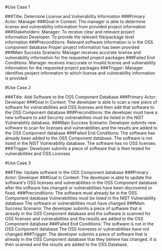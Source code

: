 #Use Case 1

###Title: 
    Determine License and Vulnerability Information
###Primary Actor: 
    Manager
###Goal in Context: 
    The manager is able to determine license and vulnerability
    information from provided project information
###Stakeholders:
    Manager: To receive clear and relevant project information
    Developer: To provide the relevant file/package level information
###Preconditions:
    Relevant software information is in the OSS component database
    Proper project information has been provided 
###Main Success Scenario: 
    Manager receives accurate license and vulnerability
    information for the requested project packages
###Failed End Conditions: 
    Manager receives inaccurate or invalid license and
    vulnerability information for the requested project packages
###Trigger: 
    Manager identifies peoject information to which license and
    vulnerability information is provided


#Use Case 2

###Title:
    Add Software to the OSS Component Database
###Primary Actor:
    Developer
###Goal in Context:
    The developer is able to scan a new piece of software for 
    vulnerabilities and OSS licenses and then add that software to the 
    OSS Component database
###Preconditions:
    the developer must have a new software to add
    Security vulnerabilites must be listed in the NIST Vulnerability database.
###Main Success Scenario:
    Developer submits new software to scan for licenses and vulnerabilities
    and the results are added to the OSS Component database
###Failed End Conditions:
    The software has already been added to the OSS Component database.
    The software is not listed in the NIST Vulnerability database.
    The software has no OSS licenses
###Trigger:
    Developer submits a piece of software that is then tested for vulnerabilities 
    and OSS Licenses


#Use Case 3

###Title:
    Update software in the OSS Component database
###Primary Actor:
    Developer
###Goal in Context:
    The developer is able to update the software's OSS licenses and vulnerabilities
    in the OSS Component database after the software has changed or vulnerabilities
    have been discovered or fixed.
###Preconditions:
    The software must already be in the OSS Component database
    Vulnerabilities must be listed in the NIST Vulnerability database
    The software or vulnerabilities must have changed
###Main Success Scenario:
    The developer submits a piece of software that is already in the OSS Component
    database and the software is scanned for OSS licenses and vulnerabilities and 
    the results are added to the OSS Component database
###Failed End Conditions:
    The software is not in the OSS Component database
    The OSS liceneses or vulnerabilities have not changed
###Trigger:
    The developer submits a piece of software that is already in the OSS Component
    database that they believe has changed. It is then scanned and the results are 
    added to the OSS Database.
